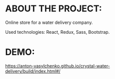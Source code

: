 # ABOUT THE PROJECT:
Online store for a water delivery company.

Used technologies: React, Redux, Sass, Bootstrap.

# DEMO:
https://anton-vasylchenko.github.io/crystal-water-delivery/build/index.html#/
